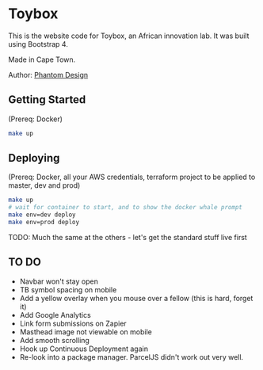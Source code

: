 # Toybox

This is the website code for Toybox, an African innovation lab. It was built using Bootstrap 4.

Made in Cape Town.

Author:
[Phantom Design](https://phantom.design)

## Getting Started

(Prereq: Docker)

```sh
make up
```

## Deploying

(Prereq: Docker, all your AWS credentials, terraform project to be applied to master, dev and prod)

```sh
make up
# wait for container to start, and to show the docker whale prompt
make env=dev deploy
make env=prod deploy
```

TODO: Much the same at the others - let's get the standard stuff live first

## TO DO

- Navbar won't stay open
- TB symbol spacing on mobile
- Add a yellow overlay when you mouse over a fellow (this is hard, forget it)
- Add Google Analytics
- Link form submissions on Zapier
- Masthead image not viewable on mobile
- Add smooth scrolling
- Hook up Continuous Deployment again
- Re-look into a package manager. ParcelJS didn't work out very well.
